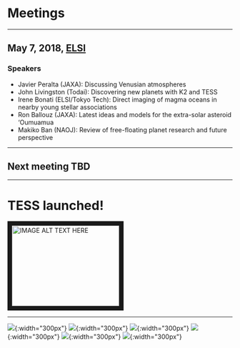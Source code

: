 # Meetings
---

## May 7, 2018, [ELSI](http://elsi.jp/)
### Speakers
- Javier Peralta (JAXA): Discussing Venusian atmospheres
- John Livingston (Todai): Discovering new planets with K2 and TESS
- Irene Bonati (ELSI/Tokyo Tech): Direct imaging of magma oceans in nearby young stellar associations
- Ron Ballouz (JAXA): Latest ideas and models for the extra-solar asteroid ‘Oumuamua
- Makiko Ban (NAOJ): Review of free-floating planet research and future perspective

---

## Next meeting TBD

---

# TESS launched!
<a href="http://www.youtube.com/watch?feature=player_embedded&v=zCsymzzMpTU
" target="_blank"><img src="http://img.youtube.com/vi/zCsymzzMpTU/0.jpg" 
alt="IMAGE ALT TEXT HERE" width="240" height="180" border="10" /></a>

---

![](http://logonoid.com/images/university-of-tokyo-logo.png){:width="300px"} 
![](http://www.elsi.jp/ja/about/fig/VI_DATA_ELSI-1.jpg){:width="300px"} 
![](http://www.coi.titech.ac.jp/img/banner_TOKYOTECH.png){:width="300px"} 
![](https://www.cfa.harvard.edu/~chull/Logos/NAOJ_logo.jpg){:width="300px"}
![](https://upload.wikimedia.org/wikipedia/commons/thumb/8/85/Jaxa_logo.svg/1200px-Jaxa_logo.svg.png){:width="300px"} 
![](https://www.ir.isas.jaxa.jp/AKARI/image/isas_logo.png){:width="300px"} 
